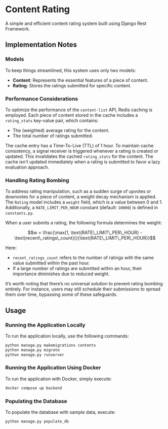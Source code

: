 # Content Rating

A simple and efficient content rating system built using Django Rest Framework.

## Implementation Notes

### Models
To keep things streamlined, this system uses only two models:

- **Content**: Represents the essential features of a piece of content.
- **Rating**: Stores the ratings submitted for specific content.

### Performance Considerations
To optimize the performance of the `content-list` API, Redis caching is employed. Each piece of content stored in the cache includes a `rating_stats` key-value pair, which contains:
- The (weighted) average rating for the content.
- The total number of ratings submitted.

The cache entry has a Time-To-Live (TTL) of 1 hour. To maintain cache consistency, a signal receiver is triggered whenever a rating is created or updated. This invalidates the cached `rating_stats` for the content. The cache isn't updated immediately when a rating is submitted to favor a lazy evaluation approach.

### Handling Rating Bombing
To address rating manipulation, such as a sudden surge of upvotes or downvotes for a piece of content, a weight decay mechanism is applied. The `Rating` model includes a `weight` field, which is a value between 0 and 1. Additionally, a `RATE_LIMIT_PER_HOUR` constant (default: `10000`) is defined in `constants.py`. 

When a user submits a rating, the following formula determines the weight:

$$w = \frac{\max(1, \text{RATE\_LIMIT\_PER\_HOUR} - \text{recent\_ratings\_count})}{\text{RATE\_LIMIT\_PER\_HOUR}}$$

Here:
- `recent_ratings_count` refers to the number of ratings with the same value submitted within the past hour.
- If a large number of ratings are submitted within an hour, their importance diminishes due to reduced weight.

It’s worth noting that there’s no universal solution to prevent rating bombing entirely. For instance, users may still schedule their submissions to spread them over time, bypassing some of these safeguards.

## Usage

### Running the Application Locally
To run the application locally, use the following commands:

```bash
python manage.py makemigrations contents
python manage.py migrate
python manage.py runserver
```

### Running the Application Using Docker
To run the application with Docker, simply execute:

```bash
docker compose up backend
```

### Populating the Database
To populate the database with sample data, execute:

```bash
python manage.py populate_db
```


